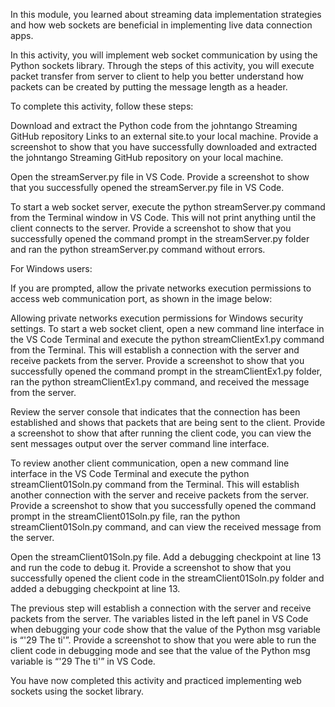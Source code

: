In this module, you learned about streaming data implementation strategies and how web sockets are beneficial in implementing live data connection apps.

In this activity, you will implement web socket communication by using the Python sockets library. Through the steps of this activity, you will execute packet transfer from server to client to help you better understand how packets can be created by putting the message length as a header.

To complete this activity, follow these steps:

Download and extract the Python code from the johntango Streaming GitHub repository Links to an external site.to your local machine. Provide a screenshot to show that you have successfully downloaded and extracted the johntango Streaming GitHub repository on your local machine.

Open the streamServer.py file in VS Code. Provide a screenshot to show that you successfully opened the streamServer.py file in VS Code.

To start a web socket server, execute the python streamServer.py command from the Terminal window in VS Code. This will not print anything until the client connects to the server. Provide a screenshot to show that you successfully opened the command prompt in the streamServer.py folder and ran the python streamServer.py command without errors.

For Windows users:

If you are prompted, allow the private networks execution permissions to access web communication port, as shown in the image below:

Allowing private networks execution permissions for Windows security settings.
To start a web socket client, open a new command line interface in the VS Code Terminal and execute the python streamClientEx1.py command from the Terminal. This will establish a connection with the server and receive packets from the server. Provide a screenshot to show that you successfully opened the command prompt in the streamClientEx1.py folder, ran the python streamClientEx1.py command, and received the message from the server.

Review the server console that indicates that the connection has been established and shows that packets that are being sent to the client. Provide a screenshot to show that after running the client code, you can view the sent messages output over the server command line interface.

To review another client communication, open a new command line interface in the VS Code Terminal and execute the python streamClient01Soln.py command from the Terminal. This will establish another connection with the server and receive packets from the server. Provide a screenshot to show that you successfully opened the command prompt in the streamClient01Soln.py file, ran the python streamClient01Soln.py command, and can view the received message from the server.

Open the streamClient01Soln.py file. Add a debugging checkpoint at line 13 and run the code to debug it. Provide a screenshot to show that you successfully opened the client code in the streamClient01Soln.py folder and added a debugging checkpoint at line 13.

The previous step will establish a connection with the server and receive packets from the server. The variables listed in the left panel in VS Code when debugging your code show that the value of the Python msg variable is “'29       The ti'”. Provide a screenshot to show that you were able to run the client code in debugging mode and see that the value of the Python msg variable is “'29       The ti'” in VS Code.

You have now completed this activity and practiced implementing web sockets using the socket library.